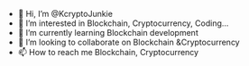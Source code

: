 - 👋 Hi, I’m @KcryptoJunkie
- 👀 I’m interested in Blockchain, Cryptocurrency, Coding...
- 🌱 I’m currently learning Blockchain development
- 💞️ I’m looking to collaborate on Blockchain &Cryptocurrency
- 📫 How to reach me Blockchain, Cryptocurrency

<!---
KcryptoJunkie/KcryptoJunkie is a ✨ special ✨ repository because its `README.md` (this file) appears on your GitHub profile.
You can click the Preview link to take a look at your changes.
--->
